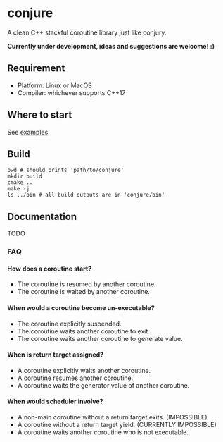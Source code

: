 # conjure

A clean C++ stackful coroutine library just like conjury.

**Currently under development, ideas and suggestions are welcome! :)**

## Requirement

- Platform: Linux or MacOS
- Compiler: whichever supports C++17

## Where to start

See [examples](https://github.com/VinaLx/conjure/tree/master/examples)

## Build

```shell
pwd # should prints 'path/to/conjure'
mkdir build
cmake ..
make -j
ls ../bin # all build outputs are in 'conjure/bin'
```

## Documentation

TODO

### FAQ

#### How does a coroutine start?

- The coroutine is resumed by another coroutine.
- The coroutine is waited by another coroutine.

#### When would a coroutine become un-executable?

- The coroutine explicitly suspended.
- The coroutine waits another coroutine to exit.
- The coroutine waits another coroutine to generate value.

#### When is return target assigned?

- A coroutine explicitly waits another coroutine.
- A coroutine resumes another coroutine.
- A coroutine waits the generator value of another coroutine.

#### When would scheduler involve?

- A non-main coroutine without a return target exits. (IMPOSSIBLE)
- A coroutine without a return target yield. (CURRENTLY IMPOSSIBLE)
- A coroutine waits another coroutine who is not executable.
